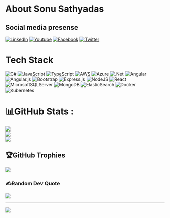 # About Sonu Sathyadas
## Social media presense
[![LinkedIn](https://img.shields.io/badge/LinkedIn-0077B5?style=for-the-badge&logo=linkedin&logoColor=white)](https://in.linkedin.com/in/sonusathyadas) [![Youtube](https://img.shields.io/badge/YouTube-FF0000?style=for-the-badge&logo=youtube&logoColor=white)](https://www.youtube.com/@sonuforponnu) [![Facebook](https://img.shields.io/badge/Facebook-1877F2?style=for-the-badge&logo=facebook&logoColor=white)](https://www.facebook.com/sonusathyadas/)
[![Twitter](https://img.shields.io/badge/Twitter-1DA1F2?style=for-the-badge&logo=twitter&logoColor=white)](https://twitter.com/sonusathyadas)

# Tech Stack
![C#](https://img.shields.io/badge/c%23-%23239120.svg?style=for-the-badge&logo=c-sharp&logoColor=white) ![JavaScript](https://img.shields.io/badge/javascript-%23323330.svg?style=for-the-badge&logo=javascript&logoColor=%23F7DF1E) ![TypeScript](https://img.shields.io/badge/typescript-%23007ACC.svg?style=for-the-badge&logo=typescript&logoColor=white) ![AWS](https://img.shields.io/badge/AWS-%23FF9900.svg?style=for-the-badge&logo=amazon-aws&logoColor=white) ![Azure](https://img.shields.io/badge/azure-%230072C6.svg?style=for-the-badge&logo=azure-devops&logoColor=white) ![.Net](https://img.shields.io/badge/.NET-5C2D91?style=for-the-badge&logo=.net&logoColor=white) ![Angular](https://img.shields.io/badge/angular-%23DD0031.svg?style=for-the-badge&logo=angular&logoColor=white) ![Angular.js](https://img.shields.io/badge/angular.js-%23E23237.svg?style=for-the-badge&logo=angularjs&logoColor=white) ![Bootstrap](https://img.shields.io/badge/bootstrap-%23563D7C.svg?style=for-the-badge&logo=bootstrap&logoColor=white) ![Express.js](https://img.shields.io/badge/express.js-%23404d59.svg?style=for-the-badge&logo=express&logoColor=%2361DAFB) ![NodeJS](https://img.shields.io/badge/node.js-6DA55F?style=for-the-badge&logo=node.js&logoColor=white) ![React](https://img.shields.io/badge/react-%2320232a.svg?style=for-the-badge&logo=react&logoColor=%2361DAFB) ![MicrosoftSQLServer](https://img.shields.io/badge/Microsoft%20SQL%20Sever-CC2927?style=for-the-badge&logo=microsoft%20sql%20server&logoColor=white) ![MongoDB](https://img.shields.io/badge/MongoDB-%234ea94b.svg?style=for-the-badge&logo=mongodb&logoColor=white) ![ElasticSearch](https://img.shields.io/badge/-ElasticSearch-005571?style=for-the-badge&logo=elasticsearch) ![Docker](https://img.shields.io/badge/docker-%230db7ed.svg?style=for-the-badge&logo=docker&logoColor=white) ![Kubernetes](https://img.shields.io/badge/kubernetes-%23326ce5.svg?style=for-the-badge&logo=kubernetes&logoColor=white) 


# 📊GitHub Stats :
![](https://github-readme-stats.vercel.app/api?username=sonusathyadas&theme=blue-green&hide_border=true&include_all_commits=false&count_private=false)<br/>
![](https://github-readme-streak-stats.herokuapp.com/?user=sonusathyadas&theme=blue-green&hide_border=true)<br/>
![](https://github-readme-stats.vercel.app/api/top-langs/?username=sonusathyadas&theme=blue-green&hide_border=true&include_all_commits=false&count_private=false&layout=compact)

## 🏆GitHub Trophies
![](https://github-profile-trophy.vercel.app/?username=sonusathyadas&theme=monokai&no-frame=true&no-bg=false&margin-w=4)

### ✍️Random Dev Quote
![](https://quotes-github-readme.vercel.app/api?type=horizontal&theme=dark)


---
[![](https://visitcount.itsvg.in/api?id=mak-thevar&icon=8&color=0)](https://visitcount.itsvg.in)


<!--
**sonusathyadas/sonusathyadas** is a ✨ _special_ ✨ repository because its `README.md` (this file) appears on your GitHub profile.

Here are some ideas to get you started:

- 🔭 I’m currently working on ...
- 🌱 I’m currently learning ...
- 👯 I’m looking to collaborate on ...
- 🤔 I’m looking for help with ...
- 💬 Ask me about ...
- 📫 How to reach me: ...
- 😄 Pronouns: ...
- ⚡ Fun fact: ...
-->
